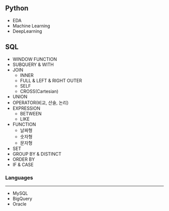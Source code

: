 ## Python
- EDA
- Machine Learning
- DeepLearning

## SQL
- WINDOW FUNCTION
- SUBQUERY & WITH
- JOIN
  - INNER
  - FULL & LEFT & RIGHT OUTER
  - SELF
  - CROSS(Cartesian)
- UNION
- OPERATOR(비교, 산술, 논리)
- EXPRESSION
  - BETWEEN
  - LIKE
- FUNCTION
  - 날짜형
  - 숫자형
  - 문자형
- SET
- GROUP BY & DISTINCT
- ORDER BY
- IF & CASE

### Languages
---
- MySQL
- BigQuery
- Oracle
